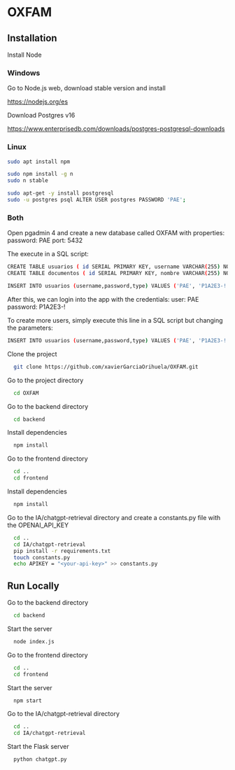 # OXFAM

## Installation

Install Node

### Windows

Go to Node.js web, download stable version and install

https://nodejs.org/es

Download Postgres v16

https://www.enterprisedb.com/downloads/postgres-postgresql-downloads


### Linux

```bash
sudo apt install npm
```
```bash
sudo npm install -g n
sudo n stable
```

```bash
sudo apt-get -y install postgresql
sudo -u postgres psql ALTER USER postgres PASSWORD 'PAE';
```

### Both

Open pgadmin 4 and create a new database called OXFAM with properties:
password: PAE
port: 5432

The execute in a SQL script:
```bash
CREATE TABLE usuarios ( id SERIAL PRIMARY KEY, username VARCHAR(255) NOT NULL, password VARCHAR(255) NOT NULL, type VARCHAR(10) CHECK (type IN ('public', 'private')) );
CREATE TABLE documentos ( id SERIAL PRIMARY KEY, nombre VARCHAR(255) NOT NULL, autor VARCHAR(255) NOT NULL, fecha DATE NOT NULL, id_chatpdf VARCHAR(255), type VARCHAR(10) CHECK (type IN ('public', 'private')) );

INSERT INTO usuarios (username,password,type) VALUES ('PAE', 'P1A2E3-!','private'); SELECT * FROM usuarios
```

After this, we can login into the app with the credentials:
user: PAE 
password: P1A2E3-!

To create more users, simply execute this line in a SQL script but changing the parameters:

```bash
INSERT INTO usuarios (username,password,type) VALUES ('PAE', 'P1A2E3-!','private'); SELECT * FROM usuarios
```

Clone the project

```bash
  git clone https://github.com/xavierGarciaOrihuela/OXFAM.git
```

Go to the project directory

```bash
  cd OXFAM
```

Go to the backend directory

```bash
  cd backend
```

Install dependencies

```bash
  npm install
```

Go to the frontend directory

```bash
  cd ..
  cd frontend
```

Install dependencies

```bash
  npm install
```

Go to the IA/chatgpt-retrieval directory and create a constants.py file with the OPENAI_API_KEY

```bash
  cd ..
  cd IA/chatgpt-retrieval
  pip install -r requirements.txt
  touch constants.py
  echo APIKEY = "<your-api-key>" >> constants.py
```

## Run Locally

Go to the backend directory

```bash
  cd backend
```

Start the server

```bash
  node index.js
```

Go to the frontend directory

```bash
  cd ..
  cd frontend
```

Start the server

```bash
  npm start
```

Go to the IA/chatgpt-retrieval directory

```bash
  cd ..
  cd IA/chatgpt-retrieval
```

Start the Flask server

```bash
  python chatgpt.py
```
